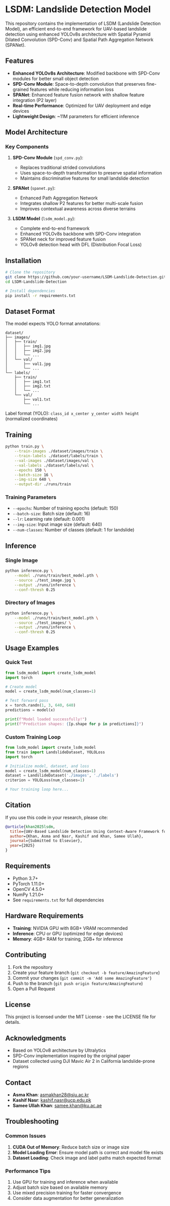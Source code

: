 # LSDM: Landslide Detection Model

This repository contains the implementation of LSDM (Landslide Detection Model), an efficient end-to-end framework for UAV-based landslide detection using enhanced YOLOv8s architecture with Spatial Pyramid Dilated Convolution (SPD-Conv) and Spatial Path Aggregation Network (SPANet).

## Features

- **Enhanced YOLOv8s Architecture**: Modified backbone with SPD-Conv modules for better small object detection
- **SPD-Conv Module**: Space-to-depth convolution that preserves fine-grained features while reducing information loss
- **SPANet**: Enhanced feature fusion network with shallow feature integration (P2 layer)
- **Real-time Performance**: Optimized for UAV deployment and edge devices
- **Lightweight Design**: ~11M parameters for efficient inference

## Model Architecture

### Key Components

1. **SPD-Conv Module** (`spd_conv.py`):
   - Replaces traditional strided convolutions
   - Uses space-to-depth transformation to preserve spatial information
   - Maintains discriminative features for small landslide detection

2. **SPANet** (`spanet.py`):
   - Enhanced Path Aggregation Network
   - Integrates shallow P2 features for better multi-scale fusion
   - Improves contextual awareness across diverse terrains

3. **LSDM Model** (`lsdm_model.py`):
   - Complete end-to-end framework
   - Enhanced YOLOv8s backbone with SPD-Conv integration
   - SPANet neck for improved feature fusion
   - YOLOv8 detection head with DFL (Distribution Focal Loss)

## Installation

```bash
# Clone the repository
git clone https://github.com/your-username/LSDM-Landslide-Detection.git
cd LSDM-Landslide-Detection

# Install dependencies
pip install -r requirements.txt
```

## Dataset Format

The model expects YOLO format annotations:

```
dataset/
├── images/
│   ├── train/
│   │   ├── img1.jpg
│   │   ├── img2.jpg
│   │   └── ...
│   └── val/
│       ├── val1.jpg
│       └── ...
└── labels/
    ├── train/
    │   ├── img1.txt
    │   ├── img2.txt
    │   └── ...
    └── val/
        ├── val1.txt
        └── ...
```

Label format (YOLO): `class_id x_center y_center width height` (normalized coordinates)

## Training

```bash
python train.py \
    --train-images ./dataset/images/train \
    --train-labels ./dataset/labels/train \
    --val-images ./dataset/images/val \
    --val-labels ./dataset/labels/val \
    --epochs 150 \
    --batch-size 16 \
    --img-size 640 \
    --output-dir ./runs/train
```

### Training Parameters

- `--epochs`: Number of training epochs (default: 150)
- `--batch-size`: Batch size (default: 16)
- `--lr`: Learning rate (default: 0.001)
- `--img-size`: Input image size (default: 640)
- `--num-classes`: Number of classes (default: 1 for landslide)

## Inference

### Single Image

```bash
python inference.py \
    --model ./runs/train/best_model.pth \
    --source ./test_image.jpg \
    --output ./runs/inference \
    --conf-thresh 0.25
```

### Directory of Images

```bash
python inference.py \
    --model ./runs/train/best_model.pth \
    --source ./test_images/ \
    --output ./runs/inference \
    --conf-thresh 0.25
```


## Usage Examples

### Quick Test

```python
from lsdm_model import create_lsdm_model
import torch

# Create model
model = create_lsdm_model(num_classes=1)

# Test forward pass
x = torch.randn(1, 3, 640, 640)
predictions = model(x)

print(f"Model loaded successfully!")
print(f"Prediction shapes: {[p.shape for p in predictions]}")
```

### Custom Training Loop

```python
from lsdm_model import create_lsdm_model
from train import LandslideDataset, YOLOLoss
import torch

# Initialize model, dataset, and loss
model = create_lsdm_model(num_classes=1)
dataset = LandslideDataset('./images', './labels')
criterion = YOLOLoss(num_classes=1)

# Your training loop here...
```

## Citation

If you use this code in your research, please cite:

```bibtex
@article{khan2025lsdm,
  title={UAV-Based Landslide Detection Using Context-Aware Framework for Complex Terrain Mapping},
  author={Khan, Asma and Nasr, Kashif and Khan, Samee Ullah},
  journal={Submitted to Elsevier},
  year={2025}
}
```

## Requirements

- Python 3.7+
- PyTorch 1.11.0+
- OpenCV 4.5.0+
- NumPy 1.21.0+
- See `requirements.txt` for full dependencies

## Hardware Requirements

- **Training**: NVIDIA GPU with 8GB+ VRAM recommended
- **Inference**: CPU or GPU (optimized for edge devices)
- **Memory**: 4GB+ RAM for training, 2GB+ for inference

## Contributing

1. Fork the repository
2. Create your feature branch (`git checkout -b feature/AmazingFeature`)
3. Commit your changes (`git commit -m 'Add some AmazingFeature'`)
4. Push to the branch (`git push origin feature/AmazingFeature`)
5. Open a Pull Request

## License

This project is licensed under the MIT License - see the LICENSE file for details.

## Acknowledgments

- Based on YOLOv8 architecture by Ultralytics
- SPD-Conv implementation inspired by the original paper
- Dataset collected using DJI Mavic Air 2 in California landslide-prone regions

## Contact

- **Asma Khan**: asmakhan28@sju.ac.kr
- **Kashif Nasr**: kashif.nasr@ucp.edu.pk  
- **Samee Ullah Khan**: samee.khan@ku.ac.ae

## Troubleshooting

### Common Issues

1. **CUDA Out of Memory**: Reduce batch size or image size
2. **Model Loading Error**: Ensure model path is correct and model file exists
3. **Dataset Loading**: Check image and label paths match expected format

### Performance Tips

1. Use GPU for training and inference when available
2. Adjust batch size based on available memory
3. Use mixed precision training for faster convergence
4. Consider data augmentation for better generalization
